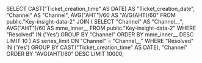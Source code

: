 SELECT 
  CAST("Ticket_creation_time" AS DATE) AS "Ticket_creation_date", 
  "Channel" AS "Channel", 
  AVG("AHT")/60 AS "AVG(AHT)/60"
FROM public."Key-insight-data-2" 
JOIN (
  SELECT 
    "Channel" AS "Channel__", 
    AVG("AHT")/60 AS mme_inner__ 
  FROM public."Key-insight-data-2" 
  WHERE "Resolved" IN ('Yes') 
  GROUP BY "Channel" 
  ORDER BY mme_inner__ DESC 
  LIMIT 10
) AS series_limit 
ON "Channel" = "Channel__" 
WHERE "Resolved" IN ('Yes') 
GROUP BY CAST("Ticket_creation_time" AS DATE), "Channel" 
ORDER BY "AVG(AHT)/60" DESC 
LIMIT 10000;
